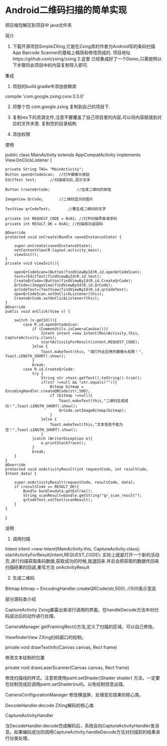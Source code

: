 # Android二维码扫描的简单实现

把压缩包解压到项目中 java文件夹

简介
1.	下载开源项目SimpleZXing,它是在Zxing库的作者为Android写的条码扫描App Barcode Scanner的基础上精简和修改而成的.
项目地址https://github.com/zxing/zxing
2.这里	已经集成好了一个Demo,只需按照以下步骤将此项目中的内容复制导入即可.

集成

1.	项目的build.gradle中添加依赖库 

compile 'com.google.zxing:core:3.3.0'
 

2.	将整个包 com.google.zxing 复制到自己的项目下.
3.	复制res下的资源文件,注意不要覆盖了自己项目里的内容,可以将内容赋值到对应的文件夹里.
复制完的目录结构

 
4.	添加权限

<uses-permission android:name="android.permission.INTERNET" /> <!-- 网络权限 -->
<uses-permission android:name="android.permission.VIBRATE" /> <!-- 震动权限 -->
<uses-permission android:name="android.permission.CAMERA" /> <!-- 摄像头权限 -->
<uses-feature android:name="android.hardware.camera.autofocus" /> <!-- 自动聚焦权限 -->


使用

public class MainActivity extends AppCompatActivity implements View.OnClickListener {

    private String TAG= "MainActivity";
    Button openQrCodeScan;	//打开摄像头按钮
    EditText text;		//扫描成功后,显示文本

    Button CreateQrCode;	    	//生成二维码的按钮

    ImageView QrCode;		//二维码显示的图片

    TextView qrCodeText;		//要生成二维码的文字
    
    private int REQUEST_CODE = 0x01; //打开扫描界面请求码
    private int RESULT_OK = 0xA1; //扫描成功返回码
    
    @Override
    protected void onCreate(Bundle savedInstanceState) {
    
        super.onCreate(savedInstanceState);
        setContentView(R.layout.activity_main);
        viewInit();
    }
    private void viewInit(){
    
        openQrCodeScan=(Button)findViewById(R.id.openQrCodeScan);
        text=(EditText)findViewById(R.id.text);
        CreateQrCode=(Button)findViewById(R.id.CreateQrCode);
        QrCode=(ImageView)findViewById(R.id.QrCode);
        qrCodeText=(TextView)findViewById(R.id.qrCodeText);
        openQrCodeScan.setOnClickListener(this);
        CreateQrCode.setOnClickListener(this);
    }
    @Override
    public void onClick(View v) {
    
        switch (v.getId()){
            case R.id.openQrCodeScan:
                if (CommonUtils.isCameraCanUse()){
                    Intent intent =new Intent(MainActivity.this, CaptureActivity.class);
                    startActivityForResult(intent,REQUEST_CODE);
                }else {
                    Toast.makeText(this, "请打开此应用的摄像头权限！", Toast.LENGTH_SHORT).show();
                }
                break;
            case R.id.CreateQrCode:
                try {
                    String str =text.getText().toString().trim();
                    if(str !=null && !str.equals("")){
                        Bitmap bitmap = EncodingHandler.createQRCode(str,500);
                        if (bitmap !=null){
                            Toast.makeText(this,"二维码生成成功！",Toast.LENGTH_SHORT).show();
                            QrCode.setImageBitmap(bitmap);
                        }
                    }else {
                        Toast.makeText(this,"文本信息不能为空！",Toast.LENGTH_SHORT).show();
                    }
                }catch (WriterException e){
                    e.printStackTrace();
                }
                break;
        }
    }
    @Override
    protected void onActivityResult(int requestCode, int resultCode, Intent data) {
    
        super.onActivityResult(requestCode, resultCode, data);
        if (resultCode == RESULT_OK){
            Bundle bundle=data.getExtras();
            String scanResult=bundle.getString("qr_scan_result");
            qrCodeText.setText(scanResult);
        }
    }
}

说明
1.	调用扫描

Intent intent =new Intent(MainActivity.this, CaptureActivity.class);
startActivityForResult(intent,REQUEST_CODE);
实际上就是打开一个新的活动页,进行扫描获取条码数据,获取成功的时候,就退回来
并且会把获取的数据传回来
扫描结果的回调,重写方法 onActivityResult

2.	生成二维码

Bitmap bitmap = EncodingHandler.createQRCode(str,500);  //500表示宽高

部分源码类介绍


CaptureActivity Zxing暴露出来进行调用的界面，在handleDecode方法中对扫码成功后的动作进行处理。

CameraManager getFramingRect()方法,定义了扫描的区域，可以自己修改。

ViewfinderView ZXing扫码窗口的绘制。

private void drawTextInfo(Canvas canvas, Rect frame)

修改文本绘制的位置

private void drawLaserScanner(Canvas canvas, Rect frame)

修改扫描线的样式。注意若使用paint.setShader(Shader shader) 方法，一定要在绘制完成后调用paint.setShader(null)。以免绘制信息出错。

CameraConfigurationManager 修改横竖屏、处理变形效果的核心类。

DecodeHandler.decode ZXing解码的核心类

CaptureActivityHandler

当DecodeHandler.decode完成解码后，系统会向CaptureActivityHandler发消息。如果编码成功则调用CaptureActivity.handleDecode方法对扫描到的结果进行分类处理。

